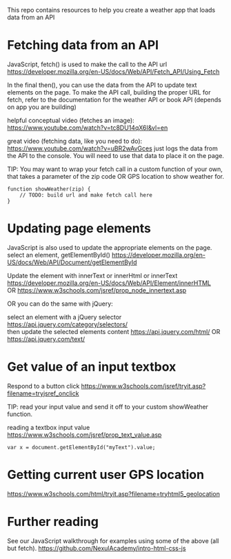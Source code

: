 
This repo contains resources to help you create a weather app that loads data from an API

Fetching data from an API
=========================

JavaScript, fetch() is used to make the call to the API url
https://developer.mozilla.org/en-US/docs/Web/API/Fetch_API/Using_Fetch 

In the final then(), you can use the data from the API to update text elements on the page.
To make the API call, building the proper URL for fetch, refer to the documentation for the weather API or book API (depends on app you are building) 

helpful conceptual video (fetches an image):  
https://www.youtube.com/watch?v=tc8DU14qX6I&vl=en

great video (fetching data, like you need to do):  
https://www.youtube.com/watch?v=uBR2wAvGces
just logs the data from the API to the console. You will need to use that data to place it on the page.

TIP: You may want to wrap your fetch call in a custom function of your own, that takes a parameter of the zip code OR GPS location
to show weather for.

    function showWeather(zip) {
        // TODO: build url and make fetch call here
    }

Updating page elements
======================

JavaScript is also used to update the appropriate elements on the page.
select an element, getElementById()
https://developer.mozilla.org/en-US/docs/Web/API/Document/getElementById 

Update the  element with innerText or innerHtml or innerText
https://developer.mozilla.org/en-US/docs/Web/API/Element/innerHTML  
OR
https://www.w3schools.com/jsref/prop_node_innertext.asp  

OR you can do the same with jQuery:

select an element with a jQuery selector  
https://api.jquery.com/category/selectors/   
then update the selected elements content
https://api.jquery.com/html/ 
OR
https://api.jquery.com/text/  

Get value of an input textbox
==============================

Respond to a button click
https://www.w3schools.com/jsref/tryit.asp?filename=tryjsref_onclick

TIP: read your input value and send it off to your custom showWeather function.

reading a textbox input value
https://www.w3schools.com/jsref/prop_text_value.asp

    var x = document.getElementById("myText").value;

Getting current user GPS location
==================================

https://www.w3schools.com/html/tryit.asp?filename=tryhtml5_geolocation

Further reading
===============

See our JavaScript walkthrough for examples using some of the above (all but fetch).
https://github.com/NexulAcademy/intro-html-css-js  
